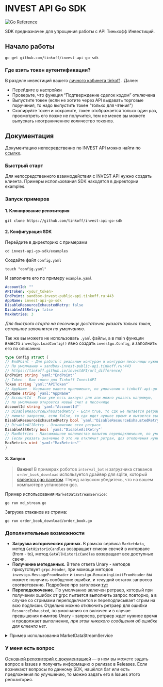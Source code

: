 # INVEST API Go SDK

[![Go Reference](https://pkg.go.dev/badge/github.com/tinkoff/invest-api-go-sdk.svg)](https://pkg.go.dev/github.com/tinkoff/invest-api-go-sdk)

SDK предназначен для упрощения работы с API Тинькофф Инвестиций.

## Начало работы

    go get github.com/tinkoff/invest-api-go-sdk

### Где взять токен аутентификации?

В разделе инвестиций вашего  [личного кабинета tinkoff](https://www.tinkoff.ru/invest/) . Далее:

* Перейдите в [настройки](https://www.tinkoff.ru/invest/settings/)
* Проверьте, что функция “Подтверждение сделок кодом” отключена
* Выпустите токен (если не хотите через API выдавать торговые поручения, то надо выпустить токен "только для чтения")  
* Скопируйте токен и сохраните, токен отображается только один раз, просмотреть его позже не получится, тем не менее вы можете выпускать неограниченное количество токенов.

## Документация

Документацию непосредственно по INVEST API можно найти по [ссылке](https://github.com/Tinkoff/investAPI).

### Быстрый старт

Для непосредственного взаимодействия с INVEST API нужно создать клиента. 
Примеры использования SDK находятся в директории examples.

### Запуск примеров

#### 1. Клонирование репозитория

    git clone https://github.com/tinkoff/invest-api-go-sdk

#### 2. Конфигурация SDK
Перейдите в директорию с примерами

    cd invest-api-go-sdk/examples

Создайте файл `config.yaml`

    touch "config.yaml"

И заполните его по примеру `example.yaml`

```yaml
AccountId: ""
APIToken: <your_token>
EndPoint: sandbox-invest-public-api.tinkoff.ru:443
AppName: invest-api-go-sdk
DisableResourceExhaustedRetry: false
DisableAllRetry: false
MaxRetries: 3
```

*Для быстрого старта на песочнице достаточно указать только токен, остальное заполнится по умолчанию.*

Так же вы можете не использовать `.yaml` файлы, а в main функции вместо `investgo.LoadConfig()` 
явно создать `investgo.Config`, и заполнить его по описанию:

```go
type Config struct {
// EndPoint - Для работы с реальным контуром и контуром песочницы нужны разные эндпоинты.
// По умолчанию = sandbox-invest-public-api.tinkoff.ru:443
// https://tinkoff.github.io/investAPI/url_difference/
EndPoint string `yaml:"EndPoint"`
// Token - Ваш токен для Tinkoff InvestAPI
Token string `yaml:"APIToken"`
// AppName - Название вашего приложения, по умолчанию = tinkoff-api-go-sdk
AppName string `yaml:"AppName"`
// AccountId - Если уже есть аккаунт для апи можно указать напрямую,
// по умолчанию откроется новый счет в песочнице
AccountId string `yaml:"AccountId"`
// DisableResourceExhaustedRetry - Если true, то сдк не пытается ретраить, после получения ошибки об исчерпывании
// лимита запросов, если false, то сдк ждет нужное время и пытается выполнить запрос снова. По умолчанию = false
DisableResourceExhaustedRetry bool `yaml:"DisableResourceExhaustedRetry"`
// DisableAllRetry - Отключение всех ретраев
DisableAllRetry bool `yaml:"DisableAllRetry"`
// MaxRetries - Максимальное количество попыток переподключения, по умолчанию = 3
// (если указать значение 0 это не отключит ретраи, для отключения нужно прописать DisableAllRetry = true)
MaxRetries uint `yaml:"MaxRetries"`
}
```

#### 3. Запуск

> **Важно!** В примерах роботов `interval_bot` и загрузчика стаканов `order_book_download` используется драйвер
для sqlite, который [является cgo пакетом](https://github.com/mattn/go-sqlite3#installation). Перед запуском убедитесь, что
на вашем компьютере установлен gcc.

Пример использования `MarketDataStreamService`:

    go run md_stream.go
Загрузка стаканов из стрима:

    go run order_book_download/order_book.go

### Дополнительные возможности
* **Загрузка исторических данных.** В рамках сервиса `Marketdata`, метод `GetHistoricCandles` возвращает список
свечей в интервале (from - to), метод `GetAllHistoricCandles` возвращает все доступные свечи.
* **Получение метеданных.** В теле ответа Unary - методов присутствует `grpc.Header`, при момощи методов 
`investgo.MessageFromHeader` и `investgo.RemainingLimitFromHeader` вы можете получить сообщение ошибки, 
и текущий остаток запросов соответсвенно. Подробнее про заголовки [тут](https://tinkoff.github.io/investAPI/grpc/)
* **Переподключение.** По умолчанию включен ретраер, который при получении ошибок от grpc пытается выполнить запрос повторно,
а в случае со стримами переподклчается и переподписывает стрим на всю подписки. Отдельно можно 
отключить ретраер для ошибки `ResourceExhausted`, по умолчанию он включен и в случае превышения лимитов Unary - запросов,
ретраер ждет нужное время и продолжает выполнение, *при этом никакого сообщения об ошибке для клиента нет*.

<details>
    <summary> Пример использования MarketDataStreamService </summary>

```go
package main

import (
	"context"
	"fmt"
	"log"
	"os"
	"os/signal"
	"sync"
	"syscall"

	"github.com/tinkoff/invest-api-go-sdk/investgo"
	pb "github.com/tinkoff/invest-api-go-sdk/proto"
	"go.uber.org/zap"
)

func main() {
	// инициализация... //

	// создаем клиента для апи инвестиций, он поддерживает grpc соединение
	client, err := investgo.NewClient(ctx, config, logger)
	if err != nil {
		logger.Errorf("Client creating error %v", err.Error())
	}
	defer func() {
		logger.Infof("Closing client connection")
		err := client.Stop()
		if err != nil {
			logger.Errorf("client shutdown error %v", err.Error())
		}
	}()

	// для синхронизации всех горутин
	wg := &sync.WaitGroup{}

	// один раз создаем клиента для стримов
	MDClient := client.NewMarketDataStreamClient()

	// создаем стримов сколько нужно, например 2
	firstMDStream, err := MDClient.MarketDataStream()
	if err != nil {
		logger.Errorf(err.Error())
	}
	// результат подписки на инструменты это канал с определенным типом информации, при повторном вызове функции
	// подписки(например на свечи), возвращаемый канал можно игнорировать, так как при первом вызове он уже был получен
	firstInstrumetsGroup := []string{"BBG004730N88", "BBG00475KKY8", "BBG004RVFCY3"}
	candleChan, err := firstMDStream.SubscribeCandle(firstInstrumetsGroup, pb.SubscriptionInterval_SUBSCRIPTION_INTERVAL_ONE_MINUTE, true)
	if err != nil {
		logger.Errorf(err.Error())
	}

	tradesChan, err := firstMDStream.SubscribeTrade(firstInstrumetsGroup)
	if err != nil {
		logger.Errorf(err.Error())
	}

	// функцию Listen нужно вызвать один раз для каждого стрима и в отдельной горутине
	// для останвки стрима можно использовать метод Stop, он отменяет контекст внутри стрима
	// после вызова Stop закрываются каналы и завершается функция Listen
	wg.Add(1)
	go func() {
		defer wg.Done()
		err := firstMDStream.Listen()
		if err != nil {
			logger.Errorf(err.Error())
		}
	}()

	// для дальнейшей обработки, поступившей из канала, информации хорошо подойдет механизм,
	// основанный на паттерне pipeline https://go.dev/blog/pipelines

	wg.Add(1)
	go func(ctx context.Context) {
		defer wg.Done()
		for {
			select {
			case <-ctx.Done():
				logger.Infof("Stop listening first channels")
				return
			case candle, ok := <-candleChan:
				if !ok {
					return
				}
				// клиентская логика обработки...
				fmt.Println("high price = ", candle.GetHigh().ToFloat())
			case trade, ok := <-tradesChan:
				if !ok {
					return
				}
				// клиентская логика обработки...
				fmt.Println("trade price = ", trade.GetPrice().ToFloat())
			}
		}
	}(ctx)
    
	// полный пример - examples/md_stream.go // 
}

```

</details>

### У меня есть вопрос

[Основной репозиторий с документацией](https://github.com/Tinkoff/investAPI/) — в нем вы можете задать вопрос в Issues и получать информацию о релизах в Releases.
Если возникают вопросы по данному SDK, нашёлся баг или есть предложения по улучшению, то можно задать его в Issues этого репозитория.
